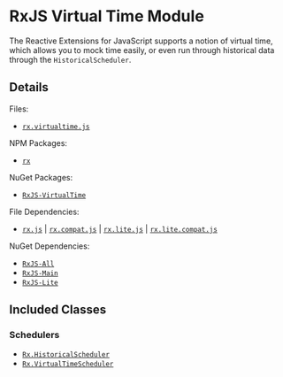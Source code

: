 # RxJS Virtual Time Module #

The Reactive Extensions for JavaScript supports a notion of virtual time, which allows you to mock time easily, or even run through historical data through the `HistoricalScheduler`.

## Details ##

Files:
- [`rx.virtualtime.js`](https://github.com/Reactive-Extensions/RxJS/blob/master/dist/rx.virtualtime.js)

NPM Packages:
- [`rx`](https://www.npmjs.org/package/rx)

NuGet Packages:
- [`RxJS-VirtualTime`](http://www.nuget.org/packages/RxJS-VirtualTime/)

File Dependencies:
- [`rx.js`](https://github.com/Reactive-Extensions/RxJS/blob/master/dist/rx.js) | [`rx.compat.js`](https://github.com/Reactive-Extensions/RxJS/blob/master/dist/rx.compat.js) | [`rx.lite.js`](https://github.com/Reactive-Extensions/RxJS/blob/master/dist/rx.lite.js) | [`rx.lite.compat.js`](https://github.com/Reactive-Extensions/RxJS/blob/master/dist/rx.lite.compat.js)

NuGet Dependencies:
- [`RxJS-All`](http://www.nuget.org/packages/RxJS-All/)
- [`RxJS-Main`](http://www.nuget.org/packages/RxJS-Main/)
- [`RxJS-Lite`](http://www.nuget.org/packages/RxJS-Lite/)

## Included Classes ##

### Schedulers

- [`Rx.HistoricalScheduler`](../api/schedulers/historicalscheduler.md)
- [`Rx.VirtualTimeScheduler`](../api/schedulers/virtualtimescheduler.md)
